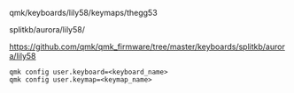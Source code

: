 qmk/keyboards/lily58/keymaps/thegg53


splitkb/aurora/lily58/

https://github.com/qmk/qmk_firmware/tree/master/keyboards/splitkb/aurora/lily58

```
qmk config user.keyboard=<keyboard_name>
qmk config user.keymap=<keymap_name>
```